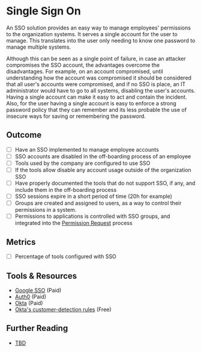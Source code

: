 # Single Sign On

An SSO solution provides an easy way to manage employees' permissions to the organization systems. It serves a single account for the user to manage. This translates into the user only needing to know one password to manage multiple systems.

Although this can be seen as a single point of failure, in case an attacker compromises the SSO account, the advantages overcome the disadvantages. For example, on an account compromised, until understanding how the account was compromised it should be considered that all user's accounts were compromised, and if no SSO is place, an IT administrator would have to go to all systems, disabling the user's accounts. Having a single account can make it easy to act and contain the incident. Also, for the user having a single account is easy to enforce a strong password policy that they can remember and its less probable the use of insecure ways for saving or remembering the password.

## Outcome

- [ ] Have an SSO implemented to manage employee accounts
- [ ] SSO accounts are disabled in the off-boarding process of an employee
- [ ] Tools used by the company are configured to use SSO
- [ ] If the tools allow disable any account usage outside of the organization SSO
- [ ] Have properly documented the tools that do not support SSO, if any, and include them in the off-boarding process
- [ ] SSO sessions expire in a short period of time (20h for example)
- [ ] Groups are created and assigned to users, as a way to control their permissions in a system.
- [ ] Permissions to applications is controlled with SSO groups, and integrated into the [Permission Request](access-management.md) process

## Metrics

- [ ] Percentage of tools configured with SSO

## Tools & Resources

- [Google SSO](https://support.google.com/a/answer/60224?hl=en) (Paid)
- [Auth0](https://auth0.com/features/single-sign-on) (Paid)
- [Okta](https://www.okta.com/customer-identity/single-sign-on/) (Paid)
- [Okta's customer-detection rules](https://github.com/okta/customer-detections) (Free)

## Further Reading

- [TBD](http://example.com)
